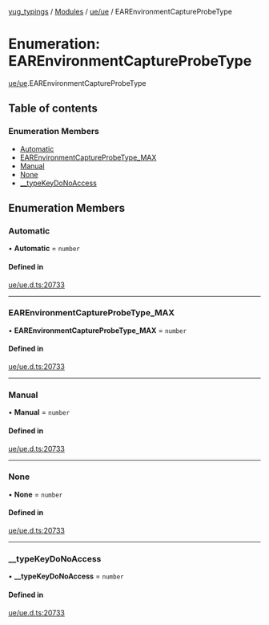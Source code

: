 [yug_typings](../README.md) / [Modules](../modules.md) / [ue/ue](../modules/ue_ue.md) / EAREnvironmentCaptureProbeType

# Enumeration: EAREnvironmentCaptureProbeType

[ue/ue](../modules/ue_ue.md).EAREnvironmentCaptureProbeType

## Table of contents

### Enumeration Members

- [Automatic](ue_ue.EAREnvironmentCaptureProbeType.md#automatic)
- [EAREnvironmentCaptureProbeType\_MAX](ue_ue.EAREnvironmentCaptureProbeType.md#earenvironmentcaptureprobetype_max)
- [Manual](ue_ue.EAREnvironmentCaptureProbeType.md#manual)
- [None](ue_ue.EAREnvironmentCaptureProbeType.md#none)
- [\_\_typeKeyDoNoAccess](ue_ue.EAREnvironmentCaptureProbeType.md#__typekeydonoaccess)

## Enumeration Members

### Automatic

• **Automatic** = `number`

#### Defined in

[ue/ue.d.ts:20733](https://github.com/YugMetaverse/yug_typings/blob/b7d9b19/ue/ue.d.ts#L20733)

___

### EAREnvironmentCaptureProbeType\_MAX

• **EAREnvironmentCaptureProbeType\_MAX** = `number`

#### Defined in

[ue/ue.d.ts:20733](https://github.com/YugMetaverse/yug_typings/blob/b7d9b19/ue/ue.d.ts#L20733)

___

### Manual

• **Manual** = `number`

#### Defined in

[ue/ue.d.ts:20733](https://github.com/YugMetaverse/yug_typings/blob/b7d9b19/ue/ue.d.ts#L20733)

___

### None

• **None** = `number`

#### Defined in

[ue/ue.d.ts:20733](https://github.com/YugMetaverse/yug_typings/blob/b7d9b19/ue/ue.d.ts#L20733)

___

### \_\_typeKeyDoNoAccess

• **\_\_typeKeyDoNoAccess** = `number`

#### Defined in

[ue/ue.d.ts:20733](https://github.com/YugMetaverse/yug_typings/blob/b7d9b19/ue/ue.d.ts#L20733)
